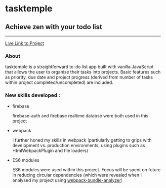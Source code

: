 # tasktemple

## Achieve zen with your todo list

***

[Live Link to Project](https://digidub.github.io/task-temple/)

### About

tasktemple is a straightforward to-do list app built with vanilla JavaScript that allows the user to organise their tasks into projects. Basic features such as priority, due date and project progress (derived from number of tasks within project completed/uncompleted) are included.

### New skills developed :

- firebase

    firebase-auth and firebase realtime databse were both used in this project

- webpack

    I further honed my skills in webpack (partiularly getting to grips with development vs. production environments, using plugins such as HtmlWebpackPlugin and file loaders)

- ES6 modules

    ES6 modules were used within this project. Focus will be spent on future in reducing circular dependencies (which were revealed when I analysed my project using [webpack-bundle-analyzer](https://github.com/webpack-contrib/webpack-bundle-analyzer))
